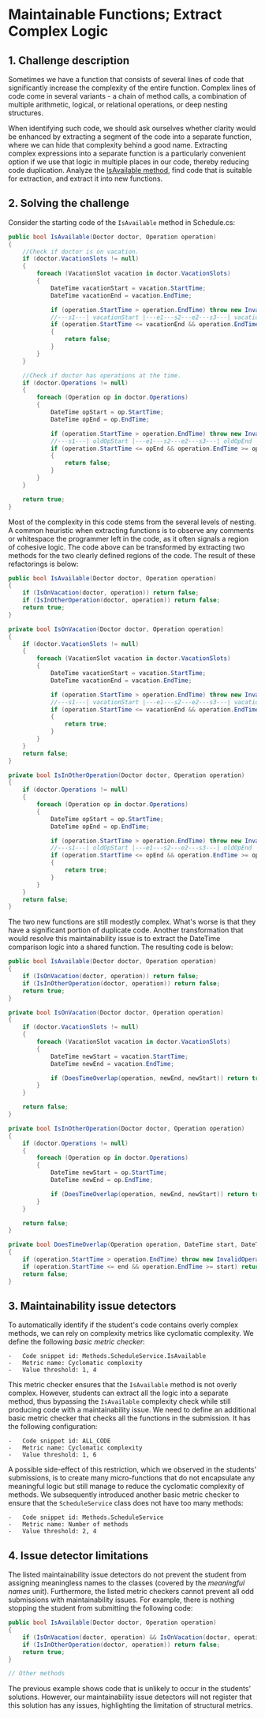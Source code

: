 # Maintainable Functions; Extract Complex Logic

## 1. Challenge description
Sometimes we have a function that consists of several lines of code that significantly increase the complexity of the entire function. Complex lines of code come in several variants - a chain of method calls, a combination of multiple arithmetic, logical, or relational operations, or deep nesting structures.

When identifying such code, we should ask ourselves whether clarity would be enhanced by extracting a segment of the code into a separate function, where we can hide that complexity behind a good name. Extracting complex expressions into a separate function is a particularly convenient option if we use that logic in multiple places in our code, thereby reducing code duplication. Analyze the [IsAvailable method](https://github.com/Clean-CaDET/challenges/blob/master/Methods/Schedule.cs), find code that is suitable for extraction, and extract it into new functions.

## 2. Solving the challenge

Consider the starting code of the `IsAvailable` method in Schedule.cs:
```csharp
public bool IsAvailable(Doctor doctor, Operation operation)
{
    //Check if doctor is on vacation.
    if (doctor.VacationSlots != null)
    {
        foreach (VacationSlot vacation in doctor.VacationSlots)
        {
            DateTime vacationStart = vacation.StartTime;
            DateTime vacationEnd = vacation.EndTime;

            if (operation.StartTime > operation.EndTime) throw new InvalidOperationException("Invalid operation time frame.");
            //---s1---| vacationStart |---e1---s2---e2---s3---| vacationEnd |---e3---
            if (operation.StartTime <= vacationEnd && operation.EndTime >= vacationStart)
            {
                return false;
            }
        }
    }

    //Check if doctor has operations at the time.
    if (doctor.Operations != null)
    {
        foreach (Operation op in doctor.Operations)
        {
            DateTime opStart = op.StartTime;
            DateTime opEnd = op.EndTime;

            if (operation.StartTime > operation.EndTime) throw new InvalidOperationException("Invalid operation time frame.");
            //---s1---| oldOpStart |---e1---s2---e2---s3---| oldOpEnd |---e3---
            if (operation.StartTime <= opEnd && operation.EndTime >= opStart)
            {
                return false;
            }
        }
    }

    return true;
}
```
Most of the complexity in this code stems from the several levels of nesting. A common heuristic when extracting functions is to observe any comments or whitespace the programmer left in the code, as it often signals a region of cohesive logic. The code above can be transformed by extracting two methods for the two clearly defined regions of the code. The result of these refactorings is below:

```csharp
public bool IsAvailable(Doctor doctor, Operation operation)
{
    if (IsOnVacation(doctor, operation)) return false;
    if (IsInOtherOperation(doctor, operation)) return false;
    return true;
}

private bool IsOnVacation(Doctor doctor, Operation operation)
{
    if (doctor.VacationSlots != null)
    {
        foreach (VacationSlot vacation in doctor.VacationSlots)
        {
            DateTime vacationStart = vacation.StartTime;
            DateTime vacationEnd = vacation.EndTime;

            if (operation.StartTime > operation.EndTime) throw new InvalidOperationException("Invalid operation time frame.");
            //---s1---| vacationStart |---e1---s2---e2---s3---| vacationEnd |---e3---
            if (operation.StartTime <= vacationEnd && operation.EndTime >= vacationStart)
            {
                return true;
            }
        }
    }
    return false;
}

private bool IsInOtherOperation(Doctor doctor, Operation operation)
{
    if (doctor.Operations != null)
    {
        foreach (Operation op in doctor.Operations)
        {
            DateTime opStart = op.StartTime;
            DateTime opEnd = op.EndTime;

            if (operation.StartTime > operation.EndTime) throw new InvalidOperationException("Invalid operation time frame.");
            //---s1---| oldOpStart |---e1---s2---e2---s3---| oldOpEnd |---e3---
            if (operation.StartTime <= opEnd && operation.EndTime >= opStart)
            {
                return true;
            }
        }
    }
    return false;
}
```

The two new functions are still modestly complex. What's worse is that they have a significant portion of duplicate code. Another transformation that would resolve this maintainability issue is to extract the DateTime comparison logic into a shared function. The resulting code is below:

```csharp
public bool IsAvailable(Doctor doctor, Operation operation)
{
    if (IsOnVacation(doctor, operation)) return false;
    if (IsInOtherOperation(doctor, operation)) return false;
    return true;
}

private bool IsOnVacation(Doctor doctor, Operation operation)
{
    if (doctor.VacationSlots != null)
    {
        foreach (VacationSlot vacation in doctor.VacationSlots)
        {
            DateTime newStart = vacation.StartTime;
            DateTime newEnd = vacation.EndTime;

            if (DoesTimeOverlap(operation, newEnd, newStart)) return true;
        }
    }

    return false;
}

private bool IsInOtherOperation(Doctor doctor, Operation operation)
{
    if (doctor.Operations != null)
    {
        foreach (Operation op in doctor.Operations)
        {
            DateTime newStart = op.StartTime;
            DateTime newEnd = op.EndTime;

            if (DoesTimeOverlap(operation, newEnd, newStart)) return true;
        }
    }

    return false;
}

private bool DoesTimeOverlap(Operation operation, DateTime start, DateTime end)
{
    if (operation.StartTime > operation.EndTime) throw new InvalidOperationException("Invalid operation time frame.");
    if (operation.StartTime <= end && operation.EndTime >= start) return true;
    return false;
}
```

## 3. Maintainability issue detectors
To automatically identify if the student's code contains overly complex methods, we can rely on complexity metrics like cyclomatic complexity. We define the following _basic metric checker_:
```
-	Code snippet id: Methods.ScheduleService.IsAvailable
-	Metric name: Cyclomatic complexity
-	Value threshold: 1, 4
```
This metric checker ensures that the `IsAvailable` method is not overly complex. However, students can extract all the logic into a separate method, thus bypassing the `IsAvailable` complexity check while still producing code with a maintainability issue. We need to define an additional basic metric checker that checks all the functions in the submission. It has the following configuration:
```
-	Code snippet id: ALL_CODE
-	Metric name: Cyclomatic complexity
-	Value threshold: 1, 6
```
A possible side-effect of this restriction, which we observed in the students' submissions, is to create many micro-functions that do not encapsulate any meaningful logic but still manage to reduce the cyclomatic complexity of methods. We subsequently introduced another basic metric checker to ensure that the `ScheduleService` class does not have too many methods:
```
-	Code snippet id: Methods.ScheduleService
-	Metric name: Number of methods
-	Value threshold: 2, 4
```

## 4. Issue detector limitations
The listed maintainability issue detectors do not prevent the student from assigning meaningless names to the classes (covered by the _meaningful names_ unit). Furthermore, the listed metric checkers cannot prevent all odd submissions with maintainability issues. For example, there is nothing stopping the student from submitting the following code:
```csharp
public bool IsAvailable(Doctor doctor, Operation operation)
{
    if (IsOnVacation(doctor, operation) && IsOnVacation(doctor, operation)) return false;
    if (IsInOtherOperation(doctor, operation)) return false;
    return true;
}

// Other methods
```
The previous example shows code that is unlikely to occur in the students' solutions. However, our maintainability issue detectors will not register that this solution has any issues, highlighting the limitation of structural metrics.
